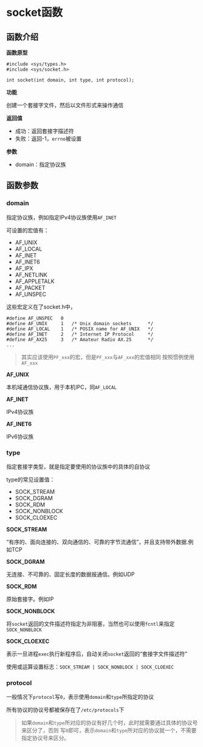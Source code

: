 # socket函数

## 函数介绍

**函数原型**

```
#include <sys/types.h>
#include <sys/socket.h>

int socket(int domain, int type, int protocol);
```

**功能**

创建一个套接字文件，然后以文件形式来操作通信


**返回值**

- 成功：返回套接字描述符
- 失败：返回-1，`errno`被设置

**参数**

- domain：指定协议族


## 函数参数

### domain

指定协议族，例如指定IPv4协议族使用`AF_INET`

可设置的宏值有：

- AF_UNIX
- AF_LOCAL
- AF_INET
- AF_INET6
- AF_IPX
- AF_NETLINK
- AF_APPLETALK
- AF_PACKET
- AF_UNSPEC

这些宏定义在了socket.h中，
```
#define AF_UNSPEC	0
#define AF_UNIX		1	/* Unix domain sockets 		*/
#define AF_LOCAL	1	/* POSIX name for AF_UNIX	*/
#define AF_INET		2	/* Internet IP Protocol 	*/
#define AF_AX25		3	/* Amateur Radio AX.25 		*/
...
```

>其实应该使用`PF_xxx`的宏，但是`PF_xxx`与`AF_xxx`的宏值相同
>按照惯例使用`AF_xxx`

**AF_UNIX**

本机域通信协议族，用于本机IPC，同`AF_LOCAL`

**AF_INET**

IPv4协议族

**AF_INET6**

IPv6协议族


### type

指定套接字类型，就是指定要使用的协议族中的具体的自协议

type的常见设置值：

- SOCK_STREAM
- SOCK_DGRAM
- SOCK_RDM
- SOCK_NONBLOCK
- SOCK_CLOEXEC

**SOCK_STREAM**

“有序的、面向连接的、双向通信的、可靠的字节流通信”，并且支持带外数据.例如TCP

**SOCK_DGRAM**

无连接、不可靠的、固定长度的数据报通信。例如UDP

**SOCK_RDM**

原始套接字。例如IP

**SOCK_NONBLOCK**

将`socket`返回的文件描述符指定为非阻塞，当然也可以使用`fcntl`来指定`SOCK_NONBLOCK`

**SOCK_CLOEXEC**

表示一旦进程`exec`执行新程序后，自动关闭`socket`返回的“套接字文件描述符”

使用或运算设置标志：`SOCK_STREAM | SOCK_NONBLOCK | SOCK_CLOEXEC`


### protocol

一般情况下`protocol`写`0`，表示使用`domain`和`type`所指定的协议

所有协议的协议号都被保存在了`/etc/protocols`下

>如果`domain`和`type`所对应的协议有好几个时，此时就需要通过具体的协议号来区分了，否则
>写`0`即可，表示`domain`和`type`所对应的协议就一个，不需要指定协议号来区分。
